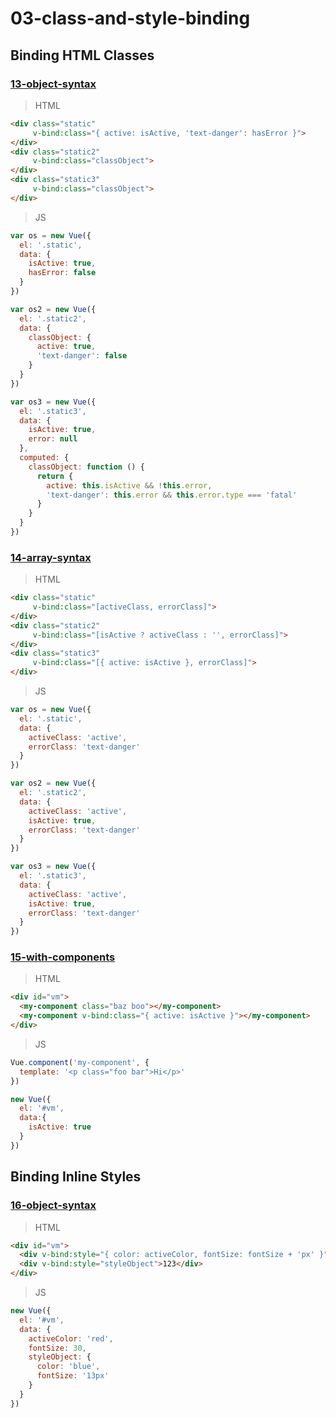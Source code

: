 # 03-class-and-style-binding

## Binding HTML Classes

### [13-object-syntax](https://github.com/hunterliu1003/myfirstVue/tree/master/example/03-class-and-style-binding/01-binding-html-classes/13-object-syntax)

>HTML
```html
<div class="static"
     v-bind:class="{ active: isActive, 'text-danger': hasError }">
</div>
<div class="static2"
     v-bind:class="classObject">
</div>
<div class="static3"
     v-bind:class="classObject">
</div>
```

>JS
```javascript
var os = new Vue({
  el: '.static',
  data: {
    isActive: true,
    hasError: false
  }
})

var os2 = new Vue({
  el: '.static2',
  data: {
    classObject: {
      active: true,
      'text-danger': false
    }
  }
})

var os3 = new Vue({
  el: '.static3',
  data: {
    isActive: true,
    error: null
  },
  computed: {
    classObject: function () {
      return {
        active: this.isActive && !this.error,
        'text-danger': this.error && this.error.type === 'fatal'
      }
    }
  }
})
```

### [14-array-syntax](https://github.com/hunterliu1003/myfirstVue/tree/master/example/03-class-and-style-binding/01-binding-html-classes/14-array-syntax)

>HTML
```html
<div class="static"
     v-bind:class="[activeClass, errorClass]">
</div>
<div class="static2"
     v-bind:class="[isActive ? activeClass : '', errorClass]">
</div>
<div class="static3"
     v-bind:class="[{ active: isActive }, errorClass]">
</div>
```

>JS
```javascript
var os = new Vue({
  el: '.static',
  data: {
    activeClass: 'active',
    errorClass: 'text-danger'
  }
})

var os2 = new Vue({
  el: '.static2',
  data: {
    activeClass: 'active',
    isActive: true,
    errorClass: 'text-danger'
  }
})

var os3 = new Vue({
  el: '.static3',
  data: {
    activeClass: 'active',
    isActive: true,
    errorClass: 'text-danger'
  }
})
```

### [15-with-components](https://github.com/hunterliu1003/myfirstVue/tree/master/example/03-class-and-style-binding/01-binding-html-classes/15-with-components)

>HTML
```html
<div id="vm">
  <my-component class="baz boo"></my-component>
  <my-component v-bind:class="{ active: isActive }"></my-component>
</div>
```

>JS
```javascript
Vue.component('my-component', {
  template: '<p class="foo bar">Hi</p>'
})

new Vue({
  el: '#vm',
  data:{
    isActive: true
  }
})
```

## Binding Inline Styles

### [16-object-syntax](https://github.com/hunterliu1003/myfirstVue/tree/master/example/03-class-and-style-binding/01-binding-inline-styles/16-object-syntax)

>HTML
```html
<div id="vm">
  <div v-bind:style="{ color: activeColor, fontSize: fontSize + 'px' }">Hunter</div>
  <div v-bind:style="styleObject">123</div>
</div>
```

>JS
```javascript
new Vue({
  el: '#vm',
  data: {
    activeColor: 'red',
    fontSize: 30,
    styleObject: {
      color: 'blue',
      fontSize: '13px'
    }
  }
})
```
